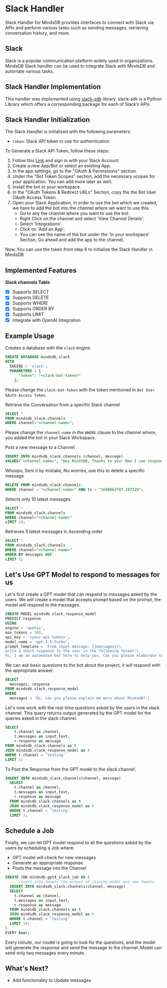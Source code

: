 # Slack Handler

Slack Handler for MindsDB provides interfaces to connect with Slack via APIs and perform various tasks such as sending messages, retrieving conversation history, and more.

## Slack

Slack is a popular communication platform widely used in organizations. MindsDB Slack handler can be used to integrate Slack with MindsDB and automate various tasks.

## Slack Handler Implementation

This handler was implemented using [slack-sdk](https://slack.dev/python-slack-sdk/) library.
slack-sdk is a Python Library which offers a corresponding package for each of Slack’s APIs

## Slack Handler Initialization

The Slack Handler is initialized with the following parameters:

- `token`: Slack API token to use for authentication

To Generate a Slack API Token, follow these steps:

1. Follow this [Link](https://api.slack.com/apps) and sign in with your Slack Account
2. Create a new App/Bot or select an existing App.
3. In the app settings, go to the "OAuth & Permissions" section.
4. Under the "Bot Token Scopes" section, add the necessary scopes for your application. You can add more later as well.
5. Install the bot to your workspace.
6. In the "OAuth Tokens & Redirect URLs" Section, copy the the Bot User OAuth Access Token.
7. Open your Slack Application, in order to use the bot which we created, we have to add the bot into the channel where we want to use this.
    - Go to any the channel where you want to use the bot.
    - Right Click on the channel and select 'View Channel Details'.
    - Select 'Integrations'.
    - Click on 'Add an App'.
    - You can see the name of the bot under the 'In your workspace' Section, Go ahead and add the app to the channel.

Now, You can use the token from step 6 to initialize the Slack Handler in MindsDB

## Implemented Features

**Slack channels Table**
   - [x] Supports SELECT
   - [x] Supports DELETE
   - [x] Supports WHERE
   - [x] Supports ORDER BY
   - [x] Supports LIMIT
   - [x] Integrate with OpenAI Integration

## Example Usage

Creates a database with the `slack` engine

~~~~sql
CREATE DATABASE mindsdb_slack
WITH
  ENGINE = 'slack',
  PARAMETERS = {
      "token": "<slack-bot-token>"
    };
~~~~

Please change the `slack-bot-token` with the token mentioned in `Bot User OAuth Access Token`.

Retrieve the Conversation from a specific Slack channel

~~~~sql
SELECT *
FROM mindsdb_slack.channels
WHERE channel="<channel-name>";
~~~~

Please change the `channel-name` in the `WHERE` clause to the channel where, you added the bot in your Slack Workspace.

Post a new message to a Channel

~~~~sql
INSERT INTO mindsdb_slack.channels (channel, message)
VALUES("<channel-name>", "Hey MindsDB, Thanks to you! Now I can respond to my Slack messages through SQL Queries. 🚀 ");
~~~~

Whoops, Sent it by mistake, No worries, use this to delete a specific message

~~~~sql
DELETE FROM mindsdb_slack.channels
WHERE channel = "<channel-name>" AND ts = "1688863707.197229";
~~~~

Selects only 10 latest messages

~~~~sql
SELECT *
FROM mindsdb_slack.channels
WHERE channel="<channel-name>"
LIMIT 10;
~~~~

Retrieves 5 latest messages in Ascending order

~~~~sql
SELECT *
FROM mindsdb_slack.channels
WHERE channel="<channel-name>"
ORDER BY messages ASC
LIMIT 5;
~~~~

## Let's Use GPT Model to respond to messages for us
Let's first create a GPT model that can respond to messages asked by the users. We will create a model that accepts prompt based on the prompt, the model will respond to the messages.

~~~~sql
CREATE MODEL mindsdb.slack_response_model
PREDICT response
USING
engine = 'openai',
max_tokens = 300,
api_key = '<your-api-token>',
model_name = 'gpt-3.5-turbo',
prompt_template = 'From input message: {{messages}}\
write a short response to the user in the following format:\
Hi, I am an automated bot here to help you, Can you please elaborate the issue which you are facing! ✨🚀 -- mdb.ai/bot by @mindsdb';
~~~~

We can ask basic questions to the bot about the project, it will respond with the appropriate answer.

~~~~sql
SELECT
  messages, response
FROM mindsdb.slack_response_model
WHERE
  messages = 'Hi, can you please explain me more about MindsDB?';
~~~~

Let's now work with the real-time questions asked by the users in the slack channel. This query returns output generated by the GPT model for the queries asked in the slack channel.

~~~~sql
SELECT
    t.channel as channel,
    t.messages as input_text, 
    r.response as message
FROM mindsdb_slack.channels as t
JOIN mindsdb.slack_response_model as r
WHERE t.channel = 'testing'
LIMIT 3;
~~~~

To Post the Response from the GPT model to the slack channel.

~~~~sql
INSERT INTO mindsdb_slack.channels(channel, message)
  SELECT
    t.channel as channel,
    t.messages as input_text, 
    r.response as message
  FROM mindsdb_slack.channels as t
  JOIN mindsdb.slack_response_model as r
  WHERE t.channel = 'testing'
  LIMIT 3;
~~~~

## Schedule a Job

Finally, we can let GPT model respond to all the questions asked by the users by scheduling a Job where:
- GPT model will check for new messages
- Generate an appropriate response
- Posts the message into the Channel

~~~~sql
CREATE JOB mindsdb.gpt4_slack_job AS (
   -- insert into tweets the output of joining model and new tweets
  INSERT INTO mindsdb_slack.channels(channel, message)
  SELECT
    t.channel as channel,
    t.messages as input_text, 
    r.response as message
  FROM mindsdb_slack.channels as t
  JOIN mindsdb.slack_response_model as r
  WHERE t.channel = 'testing'
  LIMIT 10;
)
EVERY hour;
~~~~

Every minute, our model is going to look for the questions, and the model will generate the response and send the message to the channel. Model can send only two messages every minute.

## What's Next?

- Add functionality to Update messages
  